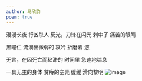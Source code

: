 ```yaml
---
author: 马欣韵
poem: true
---
```


漫漫长夜
行凶杀人
反光，刀锋在闪光
刺中了
痛苦的眼睛

黑瞳仁
流淌出微弱的
哀吟
折磨着
您

无言，在因死亡而粘滞的
时间里
急速地喘息

一具无主的身体
贫瘠的空壳
缓缓
滑向黎明
![image](https://github.com/WenhanGuo/rebirth/assets/149476911/e74f4edb-fb65-4774-8f43-84c120855c35)
